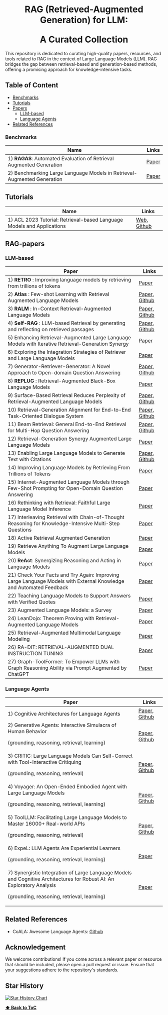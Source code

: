 <h1 align="center">
<br>
RAG (Retrieved-Augmented Generation) for LLM: <p></p>
A Curated Collection
</h1>

This repository is dedicated to curating high-quality papers, resources, and tools related to RAG in the context of Large Language Models (LLM). RAG bridges the gap between retrieval-based and generation-based methods, offering a promising approach for knowledge-intensive tasks.

## Table of Content

- [Benchmarks](#Benchmarks)
- [Tutorials](#Tutorials)
- [Papers](#RAG-papers)
  - [LLM-based](#LLM-based)
  - [Language Agents](#Language-Agents)
- [Related References](#Related-References)

### Benchmarks
| **Name**  | **Links** |
| ------------- | ------------- |
| 1) **RAGAS**: Automated Evaluation of Retrieval Augmented Generation | [Paper](https://arxiv.org/abs/2309.15217) |
| 2) Benchmarking Large Language Models in Retrieval-Augmented Generation | [Paper](https://arxiv.org/abs/2309.01431) |

## Tutorials
| **Name**  | **Links** |
| ------------- | ------------- |
| 1) ACL 2023 Tutorial: Retrieval-based Language Models and Applications| [Web](https://acl2023-retrieval-lm.github.io/), [Github](https://github.com/ACL2023-Retrieval-LM/ACL2023-Retrieval-LM.github.io) |

## RAG-papers
### LLM-based
| **Paper**  | **Links** |
| ------------- | ------------- |
| 1) **RETRO** : Improving language models by retrieving from trillions of tokens | [Paper](https://arxiv.org/abs/2112.04426) |
| 2) **Atlas** : Few-shot Learning with Retrieval Augmented Language Models | [Paper](https://www.jmlr.org/papers/volume24/23-0037/23-0037.pdf), [Github](https://github.com/facebookresearch/atlas) |
| 3) **RALM** : In-Context Retrieval-Augmented Language Models | [Paper](https://arxiv.org/abs/2302.00083), [Github](https://github.com/AI21Labs/in-context-ralm) |
| 4) **Self-RAG** : LLM-based Retrieval by generating and reflecting on retrieved passages | [Paper](https://arxiv.org/abs/2310.11511), [Github](https://selfrag.github.io/) |
| 5) Enhancing Retrieval-Augmented Large Language Models with Iterative Retrieval-Generation Synergy | [Paper](https://arxiv.org/abs/2305.15294)
| 6) Exploring the Integration Strategies of Retriever and Large Language Models | [Paper](https://arxiv.org/abs/2308.12574)
| 7) Generator-Retriever-Generator: A Novel Approach to Open-domain Question Answering | [Paper](https://arxiv.org/abs/2307.11278), [Github](https://github.com/abdoelsayed2016/GRG) |
| 8) **REPLUG** : Retrieval-Augmented Black-Box Language Models | [Paper](https://arxiv.org/abs/2301.12652)|
| 9) Surface-Based Retrieval Reduces Perplexity of Retrieval-Augmented Language Models | [Paper](https://arxiv.org/abs/2305.16243), [Github](https://github.com/edoost/retro_bm25)|
| 10) Retrieval-Generation Alignment for End-to-End Task-Oriented Dialogue System | [Paper](https://arxiv.org/pdf/2310.08877v2.pdf), [Github](https://github.com/shenwzh3/mk-tod)|
| 11) Beam Retrieval: General End-to-End Retrieval for Multi-Hop Question Answering | [Paper](https://arxiv.org/pdf/2308.08973.pdf), [Github](https://github.com/canghongjian/beam_retriever)
| 12) Retrieval-Generation Synergy Augmented Large Language Models | [Paper](https://arxiv.org/pdf/2310.05149.pdf)
| 13) Enabling Large Language Models to Generate Text with Citations | [Paper](https://arxiv.org/abs/2305.14627), [Github](https://github.com/princeton-nlp/ALCE) |
| 14) Improving Language Models by Retrieving From Trillions of Tokens | [Paper](https://arxiv.org/abs/2112.04426) |
| 15) Internet-Augmented Language Models through Few-Shot Prompting for Open-Domain Question Answering | [Paper](https://arxiv.org/abs/2203.05115) |
| 16) Rethinking with Retrieval: Faithful Large Language Model Inference | [Paper](https://arxiv.org/abs/2301.00303) |
| 17) Interleaving Retrieval with Chain-of-Thought Reasoning for Knowledge-Intensive Multi-Step Questions | [Paper](https://arxiv.org/abs/2212.10509)  |
| 18) Active Retrieval Augmented Generation | [Paper](https://arxiv.org/abs/2305.06983) |
| 19) Retrieve Anything To Augment Large Language Models | [Paper](https://arxiv.org/abs/2310.07554) |
| 20) **ReAct**: Synergizing Reasoning and Acting in Language Models | [Paper](https://arxiv.org/abs/2210.03629) |
| 21) Check Your Facts and Try Again: Improving Large Language Models with External Knowledge and Automated Feedback | [Paper](https://arxiv.org/abs/2302.12813) |
| 22) Teaching Language Models to Support Answers with Verified Quotes | [Paper](https://arxiv.org/abs/2203.11147) |
| 23) Augmented Language Models: a Survey | [Paper](https://arxiv.org/abs/2302.07842) |
| 24) LeanDojo: Theorem Proving with Retrieval-Augmented Language Models |  [Paper](https://arxiv.org/abs/2306.15626) |
| 25) Retrieval-Augmented Multimodal Language Modeling |  [Paper](https://arxiv.org/abs/2211.12561) |
| 26) RA-DIT: RETRIEVAL-AUGMENTED DUAL INSTRUCTION TUNING |  [Paper](https://arxiv.org/pdf/2310.01352.pdf) |
| 27) Graph-ToolFormer: To Empower LLMs with Graph Reasoning Ability via Prompt Augmented by ChatGPT |  [Paper](http://www.ifmlab.org/files/paper/graph_toolformer.pdf) |

### Language Agents
| **Paper** | **Links** |
| ------------- | ------------- |
| 1) Cognitive Architectures for Language Agents | [Paper](https://arxiv.org/pdf/2309.02427.pdf), [Github](https://github.com/ysymyth/awesome-language-agents)
| 2) Generative Agents: Interactive Simulacra of Human Behavior <p> (grounding, reasoning, retrieval, learning) </p> | [Paper](https://arxiv.org/pdf/2304.03442.pdf), [Github](https://github.com/joonspk-research/generative_agents)
| 3) CRITIC: Large Language Models Can Self-Correct with Tool-Interactive Critiquing <p> (grounding, reasoning, retrieval) </p> | [Paper](https://arxiv.org/pdf/2305.11738.pdf), [Github](https://github.com/microsoft/ProphetNet/tree/master/CRITIC)
| 4) Voyager: An Open-Ended Embodied Agent with Large Language Models <p> (grounding, reasoning, retrieval, learning) </p> | [Paper](http://arxiv.org/abs/2305.16291), [Github](https://github.com/MineDojo/Voyager)
| 5) ToolLLM: Facilitating Large Language Models to Master 16000+ Real-world APIs <p> (grounding, reasoning, retrieval) </p> | [Paper](http://arxiv.org/abs/2307.16789), [Github](https://github.com/OpenBMB/ToolBench)
| 6) ExpeL: LLM Agents Are Experiential Learners <p> (grounding, reasoning, retrieval, learning) </p> | [Paper](https://arxiv.org/abs/2308.10144)
| 7) Synergistic Integration of Large Language Models and Cognitive Architectures for Robust AI: An Exploratory Analysis <p> (grounding, reasoning, retrieval, learning) </p> | [Paper](http://arxiv.org/abs/2308.09830)

## Related References

- CoALA: Awesome Language Agents: [Github](https://github.com/ysymyth/awesome-language-agents)

## Acknowledgement

We welcome contributions! If you come across a relevant paper or resource that should be included, please open a pull request or issue. Ensure that your suggestions adhere to the repository's standards.

## Star History

[![Star History Chart](https://api.star-history.com/svg?repos=cavalierlulu/rag_survey&type=Date)](https://star-history.com/#cavalierlulu/rag_survey)

**[⬆ Back to ToC](#table-of-contents)**
